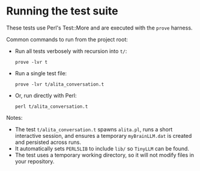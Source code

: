 # Running the test suite

These tests use Perl's Test::More and are executed with the `prove` harness.

Common commands to run from the project root:

- Run all tests verbosely with recursion into `t/`:
  ```
  prove -lvr t
  ```

- Run a single test file:
  ```
  prove -lvr t/alita_conversation.t
  ```

- Or, run directly with Perl:
  ```
  perl t/alita_conversation.t
  ```

Notes:
- The test `t/alita_conversation.t` spawns `alita.pl`, runs a short interactive session, and ensures a temporary `myBrainLLM.dat` is created and persisted across runs.
- It automatically sets `PERL5LIB` to include `lib/` so `TinyLLM` can be found.
- The test uses a temporary working directory, so it will not modify files in your repository.
